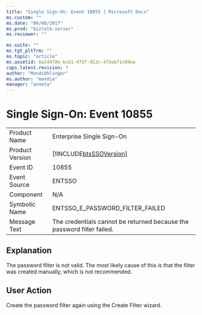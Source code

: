```yaml
---
title: "Single Sign-On: Event 10855 | Microsoft Docs"
ms.custom: ""
ms.date: "06/08/2017"
ms.prod: "biztalk-server"
ms.reviewer: ""

ms.suite: ""
ms.tgt_pltfrm: ""
ms.topic: "article"
ms.assetid: ba244f8e-bc61-475f-913c-475ebf1c69ee
caps.latest.revision: 7
author: "MandiOhlinger"
ms.author: "mandia"
manager: "anneta"
---
```

# Single Sign-On: Event 10855

|                 |                                                                        |
|-----------------|------------------------------------------------------------------------|
|  Product Name   |                       Enterprise Single Sign-On                        |
| Product Version |       [!INCLUDE[btsSSOVersion](../includes/btsssoversion-md.md)]       |
|    Event ID     |                                 10855                                  |
|  Event Source   |                                 ENTSSO                                 |
|    Component    |                                  N/A                                   |
|  Symbolic Name  |                    ENTSSO_E_PASSWORD_FILTER_FAILED                     |
|  Message Text   | The credentials cannot be returned because the password filter failed. |

## Explanation  
 The password filter is not valid. The most likely cause of this is that the filter was created manually, which is not recommended.  

## User Action  
 Create the password filter again using the Create Filter wizard.